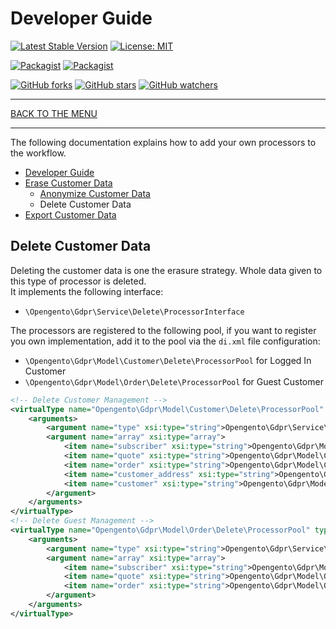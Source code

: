 # Developer Guide

[![Latest Stable Version](https://img.shields.io/packagist/v/opengento/module-gdpr.svg?style=flat-square)](https://packagist.org/packages/opengento/module-gdpr)
[![License: MIT](https://img.shields.io/github/license/opengento/magento2-gdpr.svg?style=flat-square)](./LICENSE)

[![Packagist](https://img.shields.io/packagist/dt/opengento/module-gdpr.svg?style=flat-square)](https://packagist.org/packages/opengento/module-gdpr)
[![Packagist](https://img.shields.io/packagist/dm/opengento/module-gdpr.svg?style=flat-square)](https://packagist.org/packages/opengento/module-gdpr)

[![GitHub forks](https://img.shields.io/github/forks/opengento/magento2-gdpr.svg?style=social)](https://github.com/opengento/magento2-gdpr/network/members)
[![GitHub stars](https://img.shields.io/github/stars/opengento/magento2-gdpr.svg?style=social)](https://github.com/opengento/magento2-gdpr/stargazers)
[![GitHub watchers](https://img.shields.io/github/watchers/opengento/magento2-gdpr.svg?style=social)](https://github.com/opengento/magento2-gdpr/watchers)

___

[BACK TO THE MENU](/magento2-gdpr/)

___

The following documentation explains how to add your own processors to the workflow.

* [Developer Guide](/magento2-gdpr/developer-guide/)
* [Erase Customer Data](/magento2-gdpr/developer-guide/erase-customer-data)
    * [Anonymize Customer Data](/magento2-gdpr/developer-guide/anonymize-customer-data)
    * Delete Customer Data
* [Export Customer Data](/magento2-gdpr/developer-guide/export-customer-data)

## Delete Customer Data

Deleting the customer data is one the erasure strategy. Whole data given to this type of processor is deleted.  
It implements the following interface:

- `\Opengento\Gdpr\Service\Delete\ProcessorInterface`  

The processors are registered to the following pool, if you want to register you own implementation,
add it to the pool via the `di.xml` file configuration:

- `\Opengento\Gdpr\Model\Customer\Delete\ProcessorPool` for Logged In Customer
- `\Opengento\Gdpr\Model\Order\Delete\ProcessorPool` for Guest Customer

```xml
<!-- Delete Customer Management -->
<virtualType name="Opengento\Gdpr\Model\Customer\Delete\ProcessorPool" type="Magento\Framework\ObjectManager\TMap">
    <arguments>
        <argument name="type" xsi:type="string">Opengento\Gdpr\Service\Erase\ProcessorInterface</argument>
        <argument name="array" xsi:type="array">
            <item name="subscriber" xsi:type="string">Opengento\Gdpr\Model\Customer\Delete\Processor\SubscriberDataProcessor</item>
            <item name="quote" xsi:type="string">Opengento\Gdpr\Model\Customer\Delete\Processor\QuoteDataProcessor</item>
            <item name="order" xsi:type="string">Opengento\Gdpr\Model\Customer\Delete\Processor\OrderDataProcessor</item>
            <item name="customer_address" xsi:type="string">Opengento\Gdpr\Model\Customer\Delete\Processor\CustomerAddressDataProcessor</item>
            <item name="customer" xsi:type="string">Opengento\Gdpr\Model\Customer\Delete\Processor\CustomerDataProcessor</item>
        </argument>
    </arguments>
</virtualType>
<!-- Delete Guest Management -->
<virtualType name="Opengento\Gdpr\Model\Order\Delete\ProcessorPool" type="Magento\Framework\ObjectManager\TMap">
    <arguments>
        <argument name="type" xsi:type="string">Opengento\Gdpr\Service\Erase\ProcessorInterface</argument>
        <argument name="array" xsi:type="array">
            <item name="subscriber" xsi:type="string">Opengento\Gdpr\Model\Order\Delete\Processor\SubscriberDataProcessor</item>
            <item name="quote" xsi:type="string">Opengento\Gdpr\Model\Order\Delete\Processor\QuoteDataProcessor</item>
            <item name="order" xsi:type="string">Opengento\Gdpr\Model\Order\Delete\Processor\OrderDataProcessor</item>
        </argument>
    </arguments>
</virtualType>
```
